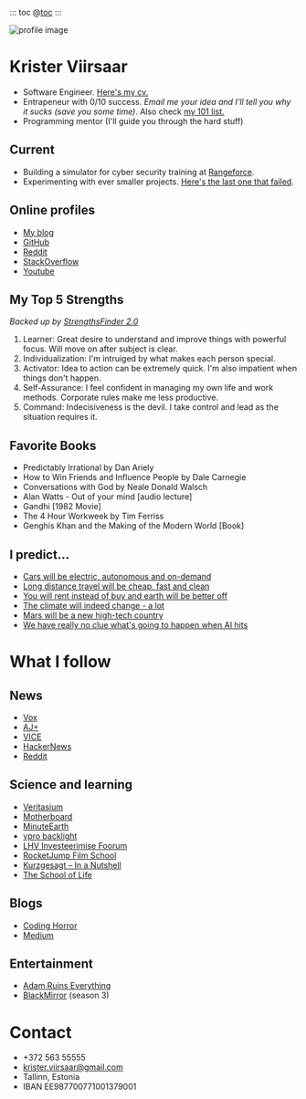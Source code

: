 ::: toc
@[toc]( )
:::

![profile image](http://krister.ee/index/face.png)

# Krister Viirsaar

- Software Engineer. [Here's my cv.](/cv)
- Entrapeneur with 0/10 success. *Email me your idea and I'll tell you why it sucks (save you some time)*. Also check [my 101 list.](/startupschool)
- Programming mentor (I'll guide you through the hard stuff)

## Current

- Building a simulator for cyber security training at [Rangeforce](https://rangeforce.com/).
- Experimenting with ever smaller projects. [Here's the last one that failed](http://code.krister.ee/mybest-project-so-far-shutting-it-down/).

## Online profiles

- [My blog](http://code.krister.ee/)
- [GitHub](https://github.com/KristerV)
- [Reddit](https://www.reddit.com/user/kristerv)
- [StackOverflow](http://stackoverflow.com/users/1905229/krivar?tab=profile)
- [Youtube](https://www.youtube.com/user/krivar/videos)

## My Top 5 Strengths

*Backed up by [StrengthsFinder 2.0](http://strengths.gallup.com/110440/About-StrengthsFinder-20.aspx)*

1. Learner: Great desire to understand and improve things with powerful focus. Will move on after subject is clear.
1. Individualization: I'm intruiged by what makes each person special.
1. Activator: Idea to action can be extremely quick. I'm also impatient when things don't happen.
1. Self-Assurance: I feel confident in managing my own life and work methods. Corporate rules make me less productive.
1. Command: Indecisiveness is the devil. I take control and lead as the situation requires it.

## Favorite Books

* Predictably Irrational by Dan Ariely
* How to Win Friends and Influence People by Dale Carnegie
* Conversations with God by Neale Donald Walsch
* Alan Watts - Out of your mind [audio lecture]
* Gandhi [1982 Movie]
* The 4 Hour Workweek by Tim Ferriss
* Genghis Khan and the Making of the Modern World [Book]

## I predict...

* [Cars will be electric, autonomous and on-demand](https://www.tesla.com/blog/master-plan-part-deux)
* [Long distance travel will be cheap, fast and clean](https://en.wikipedia.org/wiki/Hyperloop)
* [You will rent instead of buy and earth will be better off](https://www.youtube.com/watch?v=oOO-pYUl9-w)
* [The climate will indeed change - a lot](https://www.youtube.com/watch?v=OWXoRSIxyIU)
* [Mars will be a new high-tech country](https://www.youtube.com/watch?v=TnY23KEkZPY)
* [We have really no clue what's going to happen when AI hits](https://medium.com/ai-revolution/ai-revolution-101-8dce1d9cb62d#.lfba27w6a)

# What I follow

## News

* [Vox](https://www.youtube.com/channel/UCLXo7UDZvByw2ixzpQCufnA)
* [AJ+](https://www.youtube.com/channel/UCV3Nm3T-XAgVhKH9jT0ViRg)
* [VICE](https://www.youtube.com/channel/UCn8zNIfYAQNdrFRrr8oibKw)
* [HackerNews](https://news.ycombinator.com/)
* [Reddit](https://www.reddit.com/)

## Science and learning

* [Veritasium](https://www.youtube.com/channel/UCHnyfMqiRRG1u-2MsSQLbXA)
* [Motherboard](https://www.youtube.com/channel/UCB6PV0cvJpzlcXRG7nz6PpQ)
* [MinuteEarth](https://www.youtube.com/channel/UCeiYXex_fwgYDonaTcSIk6w)
* [vpro backlight](https://www.youtube.com/channel/UCqJ6GC0klkbFuQa-0ZePqkQ)
* [LHV Investeerimise Foorum](https://fp.lhv.ee/?locale=et)
* [RocketJump Film School](https://www.youtube.com/channel/UC3KpzBeoM8lDvn85m4szzfA)
* [Kurzgesagt – In a Nutshell](https://www.youtube.com/channel/UCsXVk37bltHxD1rDPwtNM8Q)
* [The School of Life](https://www.youtube.com/channel/UC7IcJI8PUf5Z3zKxnZvTBog)

## Blogs

* [Coding Horror](http://blog.codinghorror.com/)
* [Medium](https://medium.com/)

## Entertainment

* [Adam Ruins Everything](https://en.wikipedia.org/wiki/Adam_Ruins_Everything)
* [BlackMirror](https://www.youtube.com/watch?v=jDiYGjp5iFg) (season 3)

# Contact

- +372 563 55555
- krister.viirsaar@gmail.com
- Tallinn, Estonia
- IBAN EE987700771001379001
